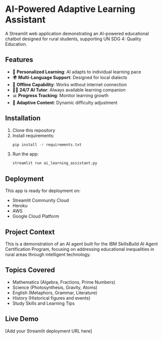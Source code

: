 # AI-Powered Adaptive Learning Assistant

A Streamlit web application demonstrating an AI-powered educational chatbot designed for rural students, supporting UN SDG 4: Quality Education.

## Features

- 🧠 **Personalized Learning**: AI adapts to individual learning pace
- 🌍 **Multi-Language Support**: Designed for local dialects
- 📱 **Offline Capability**: Works without internet connection
- 👨‍🏫 **24/7 AI Tutor**: Always available learning companion
- 📊 **Progress Tracking**: Monitor learning growth
- 🎯 **Adaptive Content**: Dynamic difficulty adjustment

## Installation

1. Clone this repository
2. Install requirements:
   ```bash
   pip install -r requirements.txt
   ```
3. Run the app:
   ```bash
   streamlit run ai_learning_assistant.py
   ```

## Deployment

This app is ready for deployment on:
- Streamlit Community Cloud
- Heroku
- AWS
- Google Cloud Platform

## Project Context

This is a demonstration of an AI agent built for the IBM SkillsBuild AI Agent Certification Program, focusing on addressing educational inequalities in rural areas through intelligent technology.

## Topics Covered

- Mathematics (Algebra, Fractions, Prime Numbers)
- Science (Photosynthesis, Gravity, Atoms)
- English (Metaphors, Grammar, Literature)
- History (Historical figures and events)
- Study Skills and Learning Tips

## Live Demo

[Add your Streamlit deployment URL here]
